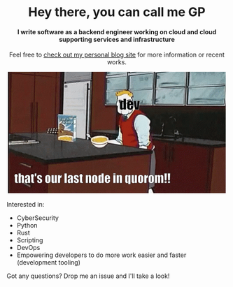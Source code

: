 <h1 align="center">Hey there, you can call me GP</h1>

<h4 align="center">I write software as a backend engineer working on cloud and cloud supporting services and infrastructure</h4>

<p align="center">Feel free to <a href="https://barelycompetent.dev/">check out my personal blog site</a> for more information or recent works. 
</p>

<p align="center">
  <img src="https://raw.githubusercontent.com/bigpick/bigpick/test-gif/hm.gif">
</p>

Interested in: 

* CyberSecurity
* Python
* Rust
* Scripting
* DevOps
* Empowering developers to do more work easier and faster (development tooling)

Got any questions? Drop me an issue and I'll take a look!

